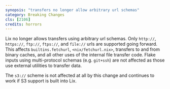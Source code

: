 ```yaml
---
synopsis: "transfers no longer allow arbitrary url schemas"
category: Breaking Changes
cls: [2106]
credits: horrors
---
```


Lix no longer allows transfers using arbitrary url schemas. Only `http://`, `https://`, `ftp://`, `ftps://`, and `file://` urls are supported going forward. This affects `builtins.fetchurl`, `<nix/fetchurl.nix>`, transfers to and from binary caches, and all other uses of the internal file transfer code. Flake inputs using multi-protocol schemas (e.g. `git+ssh`) are not affected as those use external utilities to transfer data.

The `s3://` scheme is not affected at all by this change and continues to work if S3 support is built into Lix.
